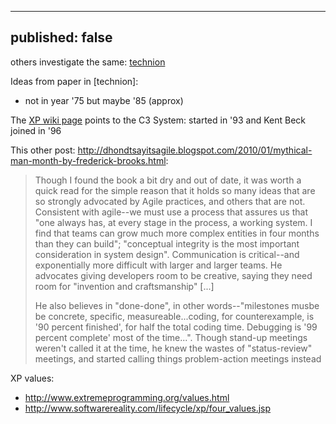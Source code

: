 ----
published: false
----

others investigate the same:
[technion](http://edu.technion.ac.il/Faculty/OritH/HomePage/FrontierColumns/OritHazzan_SystemDesigFrontier_Column9.pdf)

Ideas from paper in [technion]:
* not in year '75 but maybe '85 (approx)

The [XP wiki page](http://en.wikipedia.org/wiki/Extreme_programming) points to the C3 System: started in '93 and Kent Beck joined in '96

This other post:
http://dhondtsayitsagile.blogspot.com/2010/01/mythical-man-month-by-frederick-brooks.html:

> Though I found the book a bit dry and out of date, it was worth a quick read for the simple reason that it holds so many ideas that are so strongly advocated by Agile practices, and others that are not. Consistent with agile--we must use a process that assures us that "one always has, at every stage in the process, a working system. I find that teams can grow much more complex entities in four months than they can build"; "conceptual integrity is the most important consideration in system design". Communication is critical--and exponentially more difficult with larger and larger teams. He advocates giving developers room to be creative, saying they need room for "invention and craftsmanship" [...]
> 
> He also believes in "done-done", in other words--"milestones musbe be concrete, specific, measureable...coding, for counterexample, is '90 percent finished', for half the total coding time. Debugging is '99 percent complete' most of the time...". Though stand-up meetings weren't called it at the time, he knew the wastes of "status-review" meetings, and started calling things problem-action meetings instead

XP values:
* http://www.extremeprogramming.org/values.html
* http://www.softwarereality.com/lifecycle/xp/four_values.jsp


